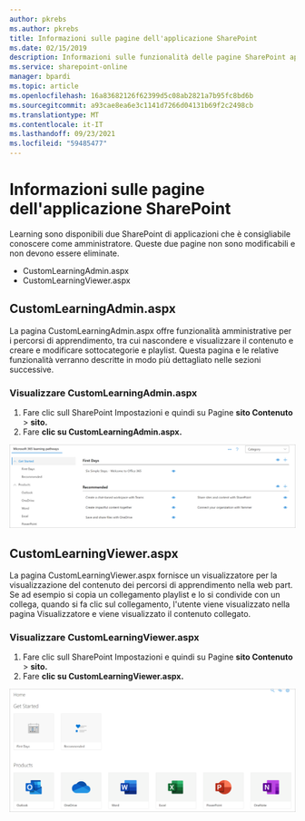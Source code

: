 ```yaml
---
author: pkrebs
ms.author: pkrebs
title: Informazioni sulle pagine dell'applicazione SharePoint
ms.date: 02/15/2019
description: Informazioni sulle funzionalità delle pagine SharePoint applicazioni nei percorsi Microsoft 365 di apprendimento
ms.service: sharepoint-online
manager: bpardi
ms.topic: article
ms.openlocfilehash: 16a83682126f62399d5c08ab2821a7b95fc8bd6b
ms.sourcegitcommit: a93cae8ea6e3c1141d7266d04131b69f2c2498cb
ms.translationtype: MT
ms.contentlocale: it-IT
ms.lasthandoff: 09/23/2021
ms.locfileid: "59485477"
---
```

# <a name="get-to-know-the-sharepoint-application-pages"></a>Informazioni sulle pagine dell'applicazione SharePoint

Learning sono disponibili due SharePoint di applicazioni che è consigliabile conoscere come amministratore. Queste due pagine non sono modificabili e non devono essere eliminate. 

- CustomLearningAdmin.aspx
- CustomLearningViewer.aspx

## <a name="customlearningadminaspx"></a>CustomLearningAdmin.aspx

La pagina CustomLearningAdmin.aspx offre funzionalità amministrative per i percorsi di apprendimento, tra cui nascondere e visualizzare il contenuto e creare e modificare sottocategorie e playlist. Questa pagina e le relative funzionalità verranno descritte in modo più dettagliato nelle sezioni successive.

### <a name="view-customlearningadminaspx"></a>Visualizzare CustomLearningAdmin.aspx

1. Fare clic sull SharePoint Impostazioni e quindi su Pagine **sito Contenuto**   >  **sito.** 
2. Fare **clic su CustomLearningAdmin.aspx.** 

![Pagina dell'app amministratore](media/cg-adminapppage.png)

## <a name="customlearningvieweraspx"></a>CustomLearningViewer.aspx
La pagina CustomLearningViewer.aspx fornisce un visualizzatore per la visualizzazione del contenuto dei percorsi di apprendimento nella web part. Se ad esempio si copia un collegamento playlist e lo si condivide con un collega, quando si fa clic sul collegamento, l'utente viene visualizzato nella pagina Visualizzatore e viene visualizzato il contenuto collegato. 

### <a name="view-customlearningvieweraspx"></a>Visualizzare CustomLearningViewer.aspx

1. Fare clic sull SharePoint Impostazioni e quindi su Pagine **sito Contenuto**   >  **sito.** 
2. Fare **clic su CustomLearningViewer.aspx.** 

![Pagina dell'app Visualizzatore](media/cg-viewerapppage.png)

